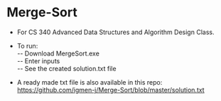 # Merge-Sort

- For CS 340 Advanced Data Structures and Algorithm Design Class.  
- To run:  
-- Download MergeSort.exe  
-- Enter inputs  
-- See the created solution.txt file  
  
- A ready made txt file is also available in this repo:  https://github.com/igmen-j/Merge-Sort/blob/master/solution.txt
